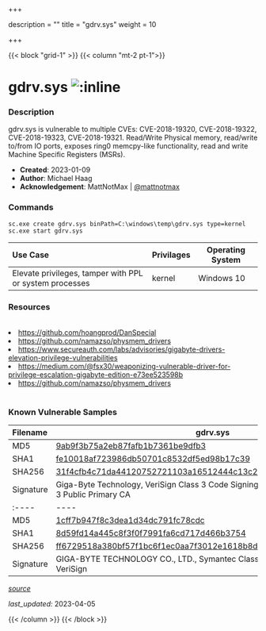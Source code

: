 +++

description = ""
title = "gdrv.sys"
weight = 10

+++


{{< block "grid-1" >}}
{{< column "mt-2 pt-1">}}


# gdrv.sys ![:inline](/images/twitter_verified.png) 


### Description

gdrv.sys is vulnerable to multiple CVEs: CVE-2018-19320, CVE-2018-19322, CVE-2018-19323, CVE-2018-19321. Read/Write Physical memory, read/write to/from IO ports, exposes ring0 memcpy-like functionality,  read and write Machine Specific Registers (MSRs).

- **Created**: 2023-01-09
- **Author**: Michael Haag
- **Acknowledgement**: MattNotMax | [@mattnotmax](https://twitter.com/@mattnotmax)

### Commands

```
sc.exe create gdrv.sys binPath=C:\windows\temp\gdrv.sys type=kernel
sc.exe start gdrv.sys
```

| Use Case | Privilages | Operating System | 
|:---- | ---- | ---- |
| Elevate privileges, tamper with PPL or system processes | kernel | Windows 10 |

### Resources
<br>
<li><a href=" https://github.com/hoangprod/DanSpecial"> https://github.com/hoangprod/DanSpecial</a></li>
<li><a href="https://github.com/namazso/physmem_drivers">https://github.com/namazso/physmem_drivers</a></li>
<li><a href="https://www.secureauth.com/labs/advisories/gigabyte-drivers-elevation-privilege-vulnerabilities">https://www.secureauth.com/labs/advisories/gigabyte-drivers-elevation-privilege-vulnerabilities</a></li>
<li><a href="https://medium.com/@fsx30/weaponizing-vulnerable-driver-for-privilege-escalation-gigabyte-edition-e73ee523598b">https://medium.com/@fsx30/weaponizing-vulnerable-driver-for-privilege-escalation-gigabyte-edition-e73ee523598b</a></li>
<li><a href="https://github.com/namazso/physmem_drivers">https://github.com/namazso/physmem_drivers</a></li>
<br>

### Known Vulnerable Samples

| Filename | gdrv.sys |
|:---- | ---- | 
| MD5 | <a href="https://www.virustotal.com/gui/file/9ab9f3b75a2eb87fafb1b7361be9dfb3">9ab9f3b75a2eb87fafb1b7361be9dfb3</a> |
| SHA1 | <a href="https://www.virustotal.com/gui/file/fe10018af723986db50701c8532df5ed98b17c39">fe10018af723986db50701c8532df5ed98b17c39</a> |
| SHA256 | <a href="https://www.virustotal.com/gui/file/31f4cfb4c71da44120752721103a16512444c13c2ac2d857a7e6f13cb679b427">31f4cfb4c71da44120752721103a16512444c13c2ac2d857a7e6f13cb679b427</a> |
| Signature | Giga-Byte Technology, VeriSign Class 3 Code Signing 2009-2 CA, VeriSign Class 3 Public Primary CA   || Date | 2013-07-03 17:32:00 UTC, 2017-11-30 18:40:00 UTC || Description | GIGABYTE Tools, GIGA-BYTE NonPNP Driver || Product | Windows (R) Server 2003 DDK driver, gdrv64 || OriginalFilename | gdrv.sys || Filename | gdrv.sys |
|:---- | ---- | 
| MD5 | <a href="https://www.virustotal.com/gui/file/1cff7b947f8c3dea1d34dc791fc78cdc">1cff7b947f8c3dea1d34dc791fc78cdc</a> |
| SHA1 | <a href="https://www.virustotal.com/gui/file/8d59fd14a445c8f3f0f7991fa6cd717d466b3754">8d59fd14a445c8f3f0f7991fa6cd717d466b3754</a> |
| SHA256 | <a href="https://www.virustotal.com/gui/file/ff6729518a380bf57f1bc6f1ec0aa7f3012e1618b8d9b0f31a61d299ee2b4339">ff6729518a380bf57f1bc6f1ec0aa7f3012e1618b8d9b0f31a61d299ee2b4339</a> |
| Signature | GIGA-BYTE TECHNOLOGY CO., LTD., Symantec Class 3 SHA256 Code Signing CA, VeriSign   || Date | 2013-07-03 17:32:00 UTC, 2017-11-30 18:40:00 UTC || Description | GIGABYTE Tools, GIGA-BYTE NonPNP Driver || Product | Windows (R) Server 2003 DDK driver, gdrv64 || OriginalFilename | gdrv.sys |


[*source*](https://github.com/magicsword-io/LOLDrivers/tree/main/yaml/gdrv.sys.yml)

*last_updated:* 2023-04-05








{{< /column >}}
{{< /block >}}
